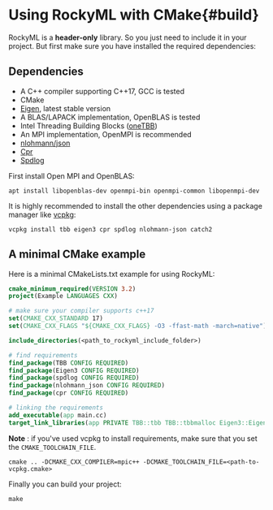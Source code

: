 # Using RockyML with CMake{#build}

RockyML is a **header-only** library. So you just need to include it in your project. But first make sure you have installed the required dependencies:
## Dependencies
- A C++ compiler supporting C++17, GCC is tested
- CMake
- [Eigen](https://eigen.tuxfamily.org), latest stable version
- A BLAS/LAPACK implementation, OpenBLAS is tested
- Intel Threading Building Blocks ([oneTBB](https://github.com/oneapi-src/oneTBB))
- An MPI implementation, OpenMPI is recommended
- [nlohmann/json](https://github.com/nlohmann/json)  
- [Cpr](https://github.com/libcpr/cpr)
- [Spdlog](https://github.com/gabime/spdlog)

First install Open MPI and OpenBLAS:
```
apt install libopenblas-dev openmpi-bin openmpi-common libopenmpi-dev
```
It is highly recommended to install the other dependencies using a package manager like [vcpkg](https://vcpkg.io/):
```
vcpkg install tbb eigen3 cpr spdlog nlohmann-json catch2
```
## A minimal CMake example
Here is a minimal CMakeLists.txt example for using RockyML:  
```cmake
cmake_minimum_required(VERSION 3.2)
project(Example LANGUAGES CXX)

# make sure your compiler supports c++17
set(CMAKE_CXX_STANDARD 17)
set(CMAKE_CXX_FLAGS "${CMAKE_CXX_FLAGS} -O3 -ffast-math -march=native")

include_directories(<path_to_rockyml_include_folder>)

# find requirements
find_package(TBB CONFIG REQUIRED)
find_package(Eigen3 CONFIG REQUIRED)
find_package(spdlog CONFIG REQUIRED)
find_package(nlohmann_json CONFIG REQUIRED)
find_package(cpr CONFIG REQUIRED)

# linking the requirements
add_executable(app main.cc)
target_link_libraries(app PRIVATE TBB::tbb TBB::tbbmalloc Eigen3::Eigen cpr::cpr spdlog::spdlog lohmann_json::nlohmann_json)
```

**Note** : if you've used vcpkg to install requirements, make sure that you set the `CMAKE_TOOLCHAIN_FILE`.

```shell
cmake .. -DCMAKE_CXX_COMPILER=mpic++ -DCMAKE_TOOLCHAIN_FILE=<path-to-vcpkg.cmake>
```
Finally you can build your project:
```
make
```

